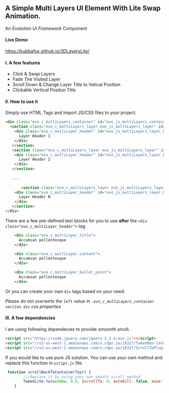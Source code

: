 ## A Simple Multi Layers UI Element With Lite Swap Animation. 
 An *Evolution UI Framework* Component
 #### Live Demo
 https://kubbafox.github.io/3DLayersLite/
 
 #### I. A few features
 - Click & Swap Layers
 - Fade The Visited Layer
 - Scroll Down & Change Layer Title to Vetical Position
 - Clickable Vertical Positon Title
 
 #### II. How to use it
 Simply use HTML Tags and import JS/CSS files to your project. 
 
 ```HTML
 <div class="evo_c_multiLayers_container" id="evo_js_multiLayers_container">
   <section class="evo_c_multiLayers_layer evo_js_multiLayers_layer" id="evo_js_multiLayers_layer_1">
     <div class="evo_c_multiLayer_header" id="evo_js_multiLayers_layer_header_1">
       Layer Header 1
     </div>
    </section>
    <section class="evo_c_multiLayers_layer evo_js_multiLayers_layer" id="evo_js_multiLayers_layer_2">
     <div class="evo_c_multiLayer_header" id="evo_js_multiLayers_layer_header_2">
       Layer Header 2
     </div>
    </section>
    
    ...
    
        <section class="evo_c_multiLayers_layer evo_js_multiLayers_layer" id="evo_js_multiLayers_layer_n">
     <div class="evo_c_multiLayer_header" id="evo_js_multiLayers_layer_header_n">
       Layer Header N
     </div>
    </section>
 </div>   
 ```
 There are a few pre-defined text blocks for you to use **after** the `<div class="evo_c_multiLayer_header">` tag
 
 
 ```HTML
     <div class="evo_c_multiLayer_title">
       Accumsan pellentesque
     </div>
 ```
 
 ```HTML
     <div class="evo_c_multiLayer_content">
       Accumsan pellentesque
     </div>
 ```
 
 ```HTML
     <div class="evo_c_multiLayer_bullet_point">
       Accumsan pellentesque
     </div>
 ```
 
 Or you can create your own `div` tags based on your need. 
 
 *Please do not overwirte the `left` value in `.evo_c_multiLayers_container section div` css properties*
 
 #### III. A few dependencies
 I am using following dependecies to provide smoonth srcoll.
 
 ```HTML
 <script src="https://code.jquery.com/jquery-2.2.4.min.js"></script>
 <script src="//s3-us-west-2.amazonaws.com/s.cdpn.io/16327/TweenMax-latest-beta.js?v=corn"></script>
 <script src="//s3-us-west-2.amazonaws.com/s.cdpn.io/16327/ScrollToPlugin-latest-beta.js?v=corn"></script>
 ```
 
 If you would like to use pure JS solution. You can use your own method and replace this function in `script.js` file.
 ```JavaScript
  function scrollBackToContainerTop() {
         ///Replace it by using your own smooth scroll method
         TweenLite.to(window, 0.8, {scrollTo: 0, autoKill: false, ease: Power2.easeOut});
     }
 ```
